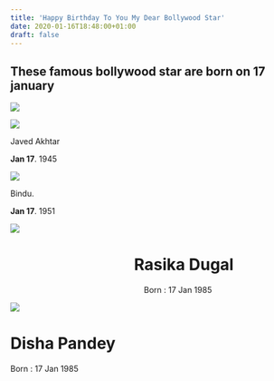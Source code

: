 ```yaml
---
title: 'Happy Birthday To You My Dear Bollywood Star'
date: 2020-01-16T18:48:00+01:00
draft: false
---
```


These famous bollywood star are born on 17 january
--------------------------------------------------

  

![](https://1.bp.blogspot.com/-4g5DpIGHCLM/XiCgJoMGrBI/AAAAAAAAMZ4/hhJs443b-I8E1WU9K4afhp6ioY8JOnjwACLcBGAsYHQ/s1600/images.jpg)

  
  

  

  

![](https://1.bp.blogspot.com/-7TJMPT7481Y/XiCf5bmOz_I/AAAAAAAAMZw/Wc6xtlyEtd0abRc9SbUMj33GOHg-UEzBwCLcBGAsYHQ/s400/download.jpg)

Javed Akhtar

**Jan 17**. 1945

  

  

  

  

![](https://1.bp.blogspot.com/-rNgkr6TmAuQ/XiCgo0DJWQI/AAAAAAAAMaA/6-0Xb52H6ZM1aWXdN6HUU4Le1Jiq9uNpACLcBGAsYHQ/s400/download%2B%25281%2529.jpg)

Bindu. 

**Jan 17**. 1951

  

![](https://1.bp.blogspot.com/-2lT_CYTrpjg/XiChGwj97YI/AAAAAAAAMaM/frQoRUbiODE73-htFt-zetONqe67EvWCACLcBGAsYHQ/s400/Rasika_Dugal_at_the_launch_of_%25E2%2580%2598Tu_Hai_Mera_Sunday%2527.jpg)

                                 Rasika Dugal
=============================================

  

                                                            Born : 17 Jan 1985

  

![](https://1.bp.blogspot.com/-6P1qhkOMZ2s/XiChafcSAHI/AAAAAAAAMaU/V7qoGT_vzQc7-86TKB-vx-hllpM0ror9wCLcBGAsYHQ/s400/download%2B%25282%2529.jpg)

Disha Pandey
============

Born : 17 Jan 1985